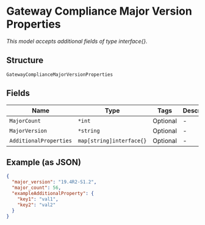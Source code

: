 
# Gateway Compliance Major Version Properties

*This model accepts additional fields of type interface{}.*

## Structure

`GatewayComplianceMajorVersionProperties`

## Fields

| Name | Type | Tags | Description |
|  --- | --- | --- | --- |
| `MajorCount` | `*int` | Optional | - |
| `MajorVersion` | `*string` | Optional | - |
| `AdditionalProperties` | `map[string]interface{}` | Optional | - |

## Example (as JSON)

```json
{
  "major_version": "19.4R2-S1.2",
  "major_count": 56,
  "exampleAdditionalProperty": {
    "key1": "val1",
    "key2": "val2"
  }
}
```


